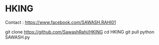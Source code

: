# HKING

Contact : https://www.facebook.com/SAWASH.RAHI01

git clone https://github.com/SawashRahi/HKING
cd HKING
git pull
python SAWASH.py
